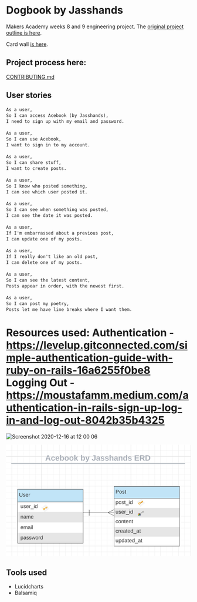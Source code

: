 # Dogbook by Jasshands

Makers Academy weeks 8 and 9 engineering project. The [original project outline is here](https://github.com/makersacademy/course/tree/master/engineering_projects/rails).

Card wall [is here](https://trello.com/b/56RoJ3Aw/acebook-jasshands).

## Project process here:
[CONTRIBUTING.md](CONTRIBUTING.md)

## User stories

```
As a user,
So I can access Acebook (by Jasshands),
I need to sign up with my email and password.

As a user,
So I can use Acebook,
I want to sign in to my account.

As a user,
So I can share stuff,
I want to create posts.

As a user,
So I know who posted something,
I can see which user posted it.

As a user,
So I can see when something was posted,
I can see the date it was posted.

As a user,
If I'm embarrassed about a previous post,
I can update one of my posts.

As a user,
If I really don't like an old post,
I can delete one of my posts.

As a user,
So I can see the latest content,
Posts appear in order, with the newest first.

As a user,
So I can post my poetry,
Posts let me have line breaks where I want them.

```


Resources used:
Authentication - https://levelup.gitconnected.com/simple-authentication-guide-with-ruby-on-rails-16a6255f0be8
Logging Out - https://moustafamm.medium.com/authentication-in-rails-sign-up-log-in-and-log-out-8042b35b4325
=======
<img width="818" alt="Screenshot 2020-12-16 at 12 00 06" src="https://user-images.githubusercontent.com/71889577/102346099-40d0c480-3f96-11eb-9848-da9b97c8002a.png">

![Entity relationship diagram – users and posts](images/Acebook_ERD.png)


## Tools used
- Lucidcharts
- Balsamiq
